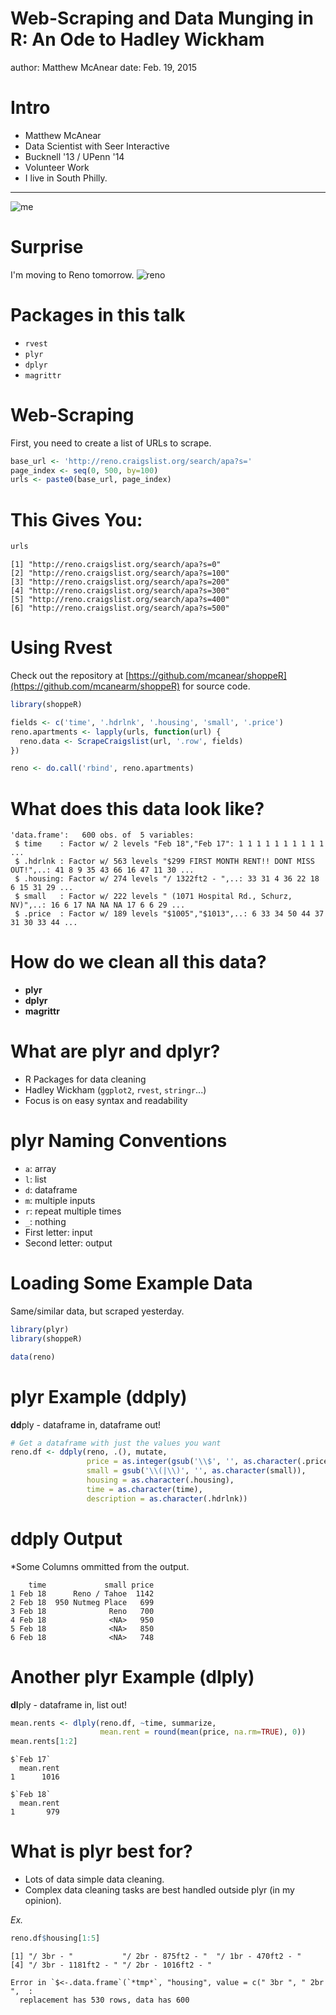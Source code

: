 Web-Scraping and Data Munging in R: An Ode to Hadley Wickham
========================================================
author: Matthew McAnear
date: Feb. 19, 2015

Intro
===

- Matthew McAnear
- Data Scientist with Seer Interactive
- Bucknell '13 / UPenn '14
- Volunteer Work
- I live in South Philly.

***

![me](baby.png)

Surprise
===
I'm moving to Reno tomorrow.
![reno](philly_reno.png)

Packages in this talk
===
- `rvest`
- `plyr`
- `dplyr`
- `magrittr`

Web-Scraping
===
First, you need to create a list of URLs to scrape.


```r
base_url <- 'http://reno.craigslist.org/search/apa?s='
page_index <- seq(0, 500, by=100)
urls <- paste0(base_url, page_index)
```

This Gives You:
===

```r
urls
```

```
[1] "http://reno.craigslist.org/search/apa?s=0"  
[2] "http://reno.craigslist.org/search/apa?s=100"
[3] "http://reno.craigslist.org/search/apa?s=200"
[4] "http://reno.craigslist.org/search/apa?s=300"
[5] "http://reno.craigslist.org/search/apa?s=400"
[6] "http://reno.craigslist.org/search/apa?s=500"
```

Using Rvest
===
Check out the repository at [https://github.com/mcanear/shoppeR](https://github.com/mcanearm/shoppeR) for source code.

```r
library(shoppeR)

fields <- c('time', '.hdrlnk', '.housing', 'small', '.price')
reno.apartments <- lapply(urls, function(url) {
  reno.data <- ScrapeCraigslist(url, '.row', fields)
})

reno <- do.call('rbind', reno.apartments)
```


What does this data look like?
===

```
'data.frame':	600 obs. of  5 variables:
 $ time    : Factor w/ 2 levels "Feb 18","Feb 17": 1 1 1 1 1 1 1 1 1 1 ...
 $ .hdrlnk : Factor w/ 563 levels "$299 FIRST MONTH RENT!! DONT MISS OUT!",..: 41 8 9 35 43 66 16 47 11 30 ...
 $ .housing: Factor w/ 274 levels "/ 1322ft2 - ",..: 33 31 4 36 22 18 6 15 31 29 ...
 $ small   : Factor w/ 222 levels " (1071 Hospital Rd., Schurz, NV)",..: 16 6 17 NA NA NA 17 6 6 29 ...
 $ .price  : Factor w/ 189 levels "$1005","$1013",..: 6 33 34 50 44 37 31 30 33 44 ...
```

How do we clean all this data?
============================================================================
- **plyr**
- **dplyr**
- **magrittr**

What are plyr and dplyr?
========================================================

- R Packages for data cleaning
- Hadley Wickham (`ggplot2`, `rvest`, `stringr`...)
- Focus is on easy syntax and readability

plyr Naming Conventions
===
- `a`: array
- `l`: list
- `d`: dataframe
- `m`: multiple inputs
- `r`: repeat multiple times
- `_`: nothing
- First letter: input
- Second letter: output

Loading Some Example Data
========================================================

Same/similar data, but scraped yesterday.

```r
library(plyr)
library(shoppeR)

data(reno)
```


plyr Example (ddply)
===
**dd**ply - dataframe in, dataframe out!

```r
# Get a dataframe with just the values you want
reno.df <- ddply(reno, .(), mutate, 
                 price = as.integer(gsub('\\$', '', as.character(.price))),
                 small = gsub('\\(|\\)', '', as.character(small)),
                 housing = as.character(.housing),
                 time = as.character(time),
                 description = as.character(.hdrlnk))
```

ddply Output
========================================================
*Some Columns ommitted from the output.

```
    time             small price
1 Feb 18      Reno / Tahoe  1142
2 Feb 18  950 Nutmeg Place   699
3 Feb 18              Reno   700
4 Feb 18              <NA>   950
5 Feb 18              <NA>   850
6 Feb 18              <NA>   748
```

Another plyr Example (dlply)
===

**dl**ply - dataframe in, list out!

```r
mean.rents <- dlply(reno.df, ~time, summarize,
                    mean.rent = round(mean(price, na.rm=TRUE), 0))
mean.rents[1:2]
```

```
$`Feb 17`
  mean.rent
1      1016

$`Feb 18`
  mean.rent
1       979
```

What is plyr best for?
===
- Lots of data simple data cleaning.
- Complex data cleaning tasks are best handled outside plyr (in my opinion).

*Ex.*


```r
reno.df$housing[1:5]
```

```
[1] "/ 3br - "           "/ 2br - 875ft2 - "  "/ 1br - 470ft2 - " 
[4] "/ 3br - 1181ft2 - " "/ 2br - 1016ft2 - "
```




```
Error in `$<-.data.frame`(`*tmp*`, "housing", value = c(" 3br ", " 2br ",  : 
  replacement has 530 rows, data has 600
```
